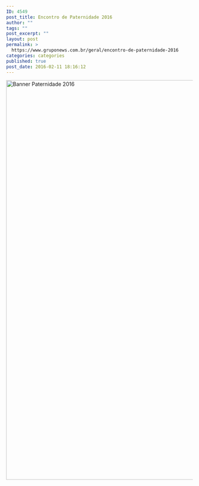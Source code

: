 ```yaml
---
ID: 4549
post_title: Encontro de Paternidade 2016
author: ""
tags: ""
post_excerpt: ""
layout: post
permalink: >
  https://www.gruponews.com.br/geral/encontro-de-paternidade-2016
categories: categories
published: true
post_date: 2016-02-11 18:16:12
---
```

<a href="http://www.gruponews.com.br/wp-content/uploads/2016/02/banner-paternidade-2016.jpg" rel="attachment wp-att-4548"><img class="aligncenter size-full wp-image-4548" src="http://www.gruponews.com.br/wp-content/uploads/2016/02/banner-paternidade-2016.jpg" alt="Banner Paternidade 2016" width="1920" height="1080" /></a>